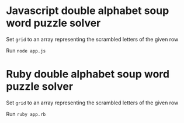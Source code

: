# Javascript double alphabet soup word puzzle solver

Set `grid` to an array representing the scrambled letters of the given row

Run `node app.js`

# Ruby double alphabet soup word puzzle solver

Set `grid` to an array representing the scrambled letters of the given row

Run `ruby app.rb`
